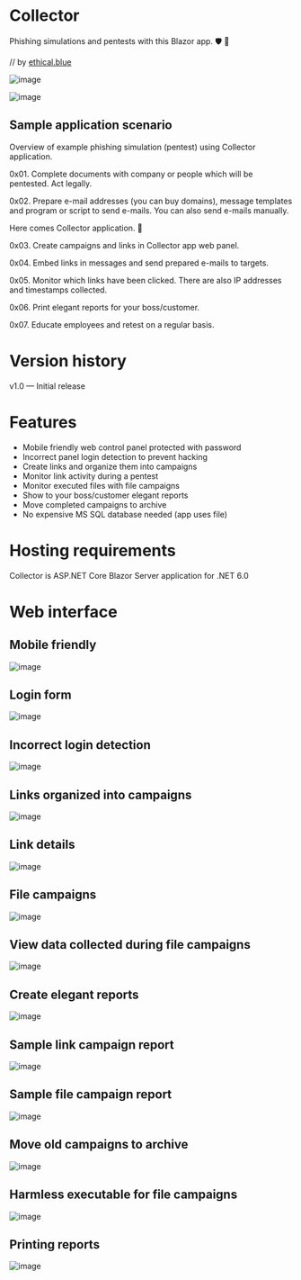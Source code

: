 # Collector
Phishing simulations and pentests with this Blazor app. 🛡️ 🧪 

// by [ethical.blue](https://ethical.blue/)

![image](https://github.com/ethicalblue/CollectorApp/blob/main/images/live.png)

![image](https://github.com/ethicalblue/CollectorApp/blob/main/images/blazor.png)

## Sample application scenario

Overview of example phishing simulation (pentest) using Collector application.

0x01. Complete documents with company or people which will be pentested. Act legally.

0x02. Prepare e-mail addresses (you can buy domains), message templates and program or script to send e-mails. You can also send e-mails manually.

Here comes Collector application. 🙂

0x03. Create campaigns and links in Collector app web panel.

0x04. Embed links in messages and send prepared e-mails to targets.

0x05. Monitor which links have been clicked. There are also IP addresses and timestamps collected.

0x06. Print elegant reports for your boss/customer.

0x07. Educate employees and retest on a regular basis.

# Version history
v1.0 — Initial release

# Features
+ Mobile friendly web control panel protected with password
+ Incorrect panel login detection to prevent hacking
+ Create links and organize them into campaigns
+ Monitor link activity during a pentest
+ Monitor executed files with file campaigns
+ Show to your boss/customer elegant reports
+ Move completed campaigns to archive
+ No expensive MS SQL database needed (app uses file)

# Hosting requirements
Collector is ASP.NET Core Blazor Server application for .NET 6.0

# Web interface

## Mobile friendly
![image](https://github.com/ethicalblue/CollectorApp/blob/main/images/mobilefriendly1.png)

## Login form
![image](https://github.com/ethicalblue/CollectorApp/blob/main/images/collector1.png)

## Incorrect login detection
![image](https://github.com/ethicalblue/CollectorApp/blob/main/images/collector2.png)

## Links organized into campaigns
![image](https://github.com/ethicalblue/CollectorApp/blob/main/images/collector3.png)

## Link details
![image](https://github.com/ethicalblue/CollectorApp/blob/main/images/collector4.png)

## File campaigns
![image](https://github.com/ethicalblue/CollectorApp/blob/main/images/collector5.png)

## View data collected during file campaigns
![image](https://github.com/ethicalblue/CollectorApp/blob/main/images/collector6.png)

## Create elegant reports
![image](https://github.com/ethicalblue/CollectorApp/blob/main/images/collector7.png)

## Sample link campaign report
![image](https://github.com/ethicalblue/CollectorApp/blob/main/images/collector8.png)

## Sample file campaign report
![image](https://github.com/ethicalblue/CollectorApp/blob/main/images/collector9.png)

## Move old campaigns to archive
![image](https://github.com/ethicalblue/CollectorApp/blob/main/images/collector10.png)

## Harmless executable for file campaigns
![image](https://github.com/ethicalblue/CollectorApp/blob/main/images/collector11.png)

## Printing reports
![image](https://github.com/ethicalblue/CollectorApp/blob/main/images/collector12.png)
